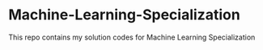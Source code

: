 # Machine-Learning-Specialization
This repo contains my solution codes for Machine Learning Specialization
